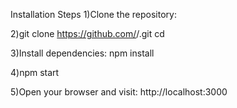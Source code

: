 Installation Steps
1)Clone the repository:

2)git clone https://github.com/<your-username>/<repository-name>.git
cd <repository-name>

3)Install dependencies:
npm install

4)npm start

5)Open your browser and visit:
http://localhost:3000
